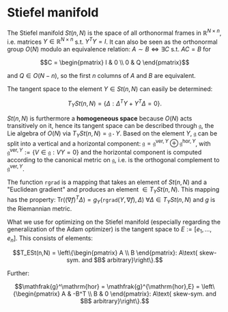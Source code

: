 # Stiefel manifold 

The Stiefel manifold $St(n, N)$ is the space of all orthonormal frames in $\mathbb{R}^{N\times{}n}$, i.e. matrices $Y\in\mathbb{R}^{N\times{}n}$ s.t. $Y^TY = I$. It can also be seen as the orthonormal group $O(N)$ modulo an equivalence relation: $A\sim{}B\iff\exists{}C\text{ s.t. }AC = B$ for 

```math
C = \begin{pmatrix}
    I & 0 \\
    0 & Q 
\end{pmatrix}
```

and $Q\in{}O(N-n)$, so the first $n$ columns of $A$ and $B$ are equivalent.

The tangent space to the element $Y\in{}St(n,N)$ can easily be determined: 
```math
T_YSt(n,N)=\{\Delta:\Delta^TY + Y^T\Delta = 0\}.
```

$St(n, N)$ is furthermore a **homogeneous space** because $O(N)$ acts transitively on it, hence its tangent space can be described through $\mathfrak{g}$, the Lie algebra of $O(N)$ via $T_YSt(n,N) = \mathfrak{g}\cdot{}Y$. Based on the element $Y$, $\mathfrak{g}$ can be split into a vertical and a horizontal component: $\mathfrak{g} = \mathfrak{g}^{\mathrm{ver},Y}\oplus\mathfrak{g}^{\mathrm{hor},Y}$, with $\mathfrak{g}^{\mathrm{ver},Y} := \{V\in\mathfrak{g}:VY = 0\}$ and the horizontal component is computed according to the canonical metric on $\mathfrak{g}$, i.e. is the orthogonal complement to $\mathfrak{g}^{\mathrm{ver},Y}$.

The function `rgrad` is a mapping that takes an element of $St(n,N)$ and a "Euclidean gradient" and produces an element $\in{}T_YSt(n,N)$. This mapping has the property: $\mathrm{Tr}((\nabla{}f)^T\Delta) = g_Y(\mathtt{rgrad}(Y, \nabla{}f), \Delta)$ $\forall\Delta\in{}T_YSt(n,N)$ and $g$ is the Riemannian metric.

What we use for optimizing on the Stiefel manifold (especially regarding the generalization of the Adam optimizer) is the tangent space to $E:=[e_1,\ldots,e_n]$. This consists of elements: 

```math
T_ESt(n,N) = \left\{\begin{pmatrix} A \\ B \end{pmatrix}: A\text{ skew-sym. and $B$ arbitrary}\right\}.
```

Further: 

```math
\mathfrak{g}^\mathrm{hor} = \mathfrak{g}^{\mathrm{hor},E} = \left\{\begin{pmatrix} A & -B^T \\ B & 0 \end{pmatrix}: A\text{ skew-sym. and $B$ arbitrary}\right\}.
```
